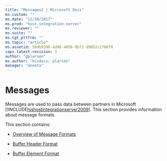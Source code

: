 ```yaml
---
title: "Messages2 | Microsoft Docs"
ms.custom: ""
ms.date: "11/30/2017"
ms.prod: "host-integration-server"
ms.reviewer: ""
ms.suite: ""
ms.tgt_pltfrm: ""
ms.topic: "article"
ms.assetid: 58db9398-ad90-4058-9bf2-d9052c1786f0
caps.latest.revision: 3
author: "gplarsen"
ms.author: "hisdocs; plarsen"
manager: "anneta"
---
```

# Messages
Messages are used to pass data between partners in Microsoft [!INCLUDE[hishostintegrationserver2009](../includes/hishostintegrationserver2009-md.md)]. This section provides information about message formats.  
  
 This section contains:  
  
-   [Overview of Message Formats](../core/overview-of-message-formats1.md)  
  
-   [Buffer Header Format](../core/buffer-header-format1.md)  
  
-   [Buffer Element Format](../core/buffer-element-format2.md)